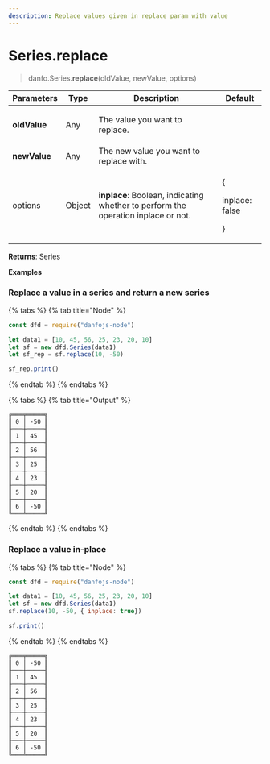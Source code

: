 ```yaml
---
description: Replace values given in replace param with value
---
```


# Series.replace

> danfo.Series.**replace**(oldValue, newValue, options)&#x20;

| Parameters   | Type   | Description                                                                       | Default                               |
| ------------ | ------ | --------------------------------------------------------------------------------- | ------------------------------------- |
| **oldValue** | Any    | <p>The value you want to replace.</p><p> </p>                                     |                                       |
| **newValue** | Any    | The new value you want to replace with.                                           |                                       |
| options      | Object | **inplace**: Boolean, indicating whether to perform the operation inplace or not. | <p>{</p><p>inplace: false</p><p>}</p> |

**Returns**: Series

**Examples**

### Replace a value in a series and return a new series

{% tabs %}
{% tab title="Node" %}
```javascript
const dfd = require("danfojs-node")

let data1 = [10, 45, 56, 25, 23, 20, 10]
let sf = new dfd.Series(data1)
let sf_rep = sf.replace(10, -50)

sf_rep.print()
```
{% endtab %}
{% endtabs %}

{% tabs %}
{% tab title="Output" %}
```
╔═══╤═════╗
║ 0 │ -50 ║
╟───┼─────╢
║ 1 │ 45  ║
╟───┼─────╢
║ 2 │ 56  ║
╟───┼─────╢
║ 3 │ 25  ║
╟───┼─────╢
║ 4 │ 23  ║
╟───┼─────╢
║ 5 │ 20  ║
╟───┼─────╢
║ 6 │ -50 ║
╚═══╧═════╝
```
{% endtab %}
{% endtabs %}

### Replace a value in-place

{% tabs %}
{% tab title="Node" %}
```javascript
const dfd = require("danfojs-node")

let data1 = [10, 45, 56, 25, 23, 20, 10]
let sf = new dfd.Series(data1)
sf.replace(10, -50, { inplace: true})

sf.print()
```
{% endtab %}
{% endtabs %}

```
╔═══╤═════╗
║ 0 │ -50 ║
╟───┼─────╢
║ 1 │ 45  ║
╟───┼─────╢
║ 2 │ 56  ║
╟───┼─────╢
║ 3 │ 25  ║
╟───┼─────╢
║ 4 │ 23  ║
╟───┼─────╢
║ 5 │ 20  ║
╟───┼─────╢
║ 6 │ -50 ║
╚═══╧═════╝
```
